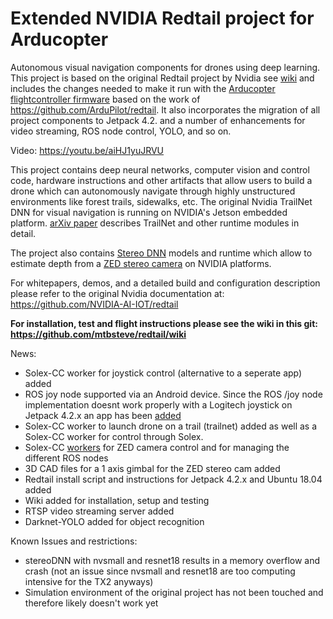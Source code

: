 # Extended NVIDIA Redtail project for Arducopter
Autonomous visual navigation components for drones using deep learning.
This project is based on the original Redtail project by Nvidia see [wiki](https://github.com/NVIDIA-Jetson/redtail/wiki) and includes the changes needed to make it run with the [Arducopter flightcontroller firmware](http://ardupilot.org/copter/) based on the work of https://github.com/ArduPilot/redtail. It also incorporates the migration of all project components to Jetpack 4.2. and a number of enhancements for video streaming, ROS node control, YOLO, and so on.

Video: https://youtu.be/aiHJ1yuJRVU

This project contains deep neural networks, computer vision and control code, hardware instructions and other artifacts that allow users to build a drone which can autonomously navigate through highly unstructured environments like forest trails, sidewalks, etc. The original Nvidia TrailNet DNN for visual navigation is running on NVIDIA's Jetson embedded platform. [arXiv paper](https://arxiv.org/abs/1705.02550) describes TrailNet and other runtime modules in detail.

The project also contains [Stereo DNN](../master/stereoDNN/) models and runtime which allow to estimate depth from a [ZED stereo camera](https://www.stereolabs.com/zed/) on NVIDIA platforms.

For whitepapers, demos, and a detailed build and configuration description please refer to the original Nvidia documentation at: https://github.com/NVIDIA-AI-IOT/redtail

<b>For installation, test and flight instructions please see the wiki in this git: https://github.com/mtbsteve/redtail/wiki </b>


News:
- Solex-CC worker for joystick control (alternative to a seperate app) added
- ROS joy node supported via an Android device. Since the ROS /joy node implementation doesnt work properly with a Logitech joystick on Jetpack 4.2.x an app has been [added](https://github.com/mtbsteve/redtail/wiki/Setup-of-the-TX2,-ZED-and-Host-PC#joystick-control) 
- Solex-CC worker to launch drone on a trail (trailnet) added as well as a Solex-CC worker for control through Solex. 
- Solex-CC [workers](https://github.com/mtbsteve/redtail/wiki/Usage-of-Solex-CC-to-create-custom-controls) for ZED camera control and for managing the different ROS nodes
- 3D CAD files for a 1 axis gimbal for the ZED stereo cam added
- Redtail install script and instructions for Jetpack 4.2.x and Ubuntu 18.04 added
- Wiki added for installation, setup and testing
- RTSP video streaming server added
- Darknet-YOLO added for object recognition

Known Issues and restrictions:
- stereoDNN with nvsmall and resnet18 results in a memory overflow and crash (not an issue since nvsmall and resnet18 are too computing intensive for the TX2 anyways)
- Simulation environment of the original project has not been touched and therefore likely doesn't work yet
